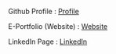 Github Profile : [Profile](https://github.com/aliahizz)

E-Portfolio (Website) : [Website](https://aliahizz.github.io/)

LinkedIn Page : [LinkedIn](www.linkedin.com/in/aliahizzatiazhari)

